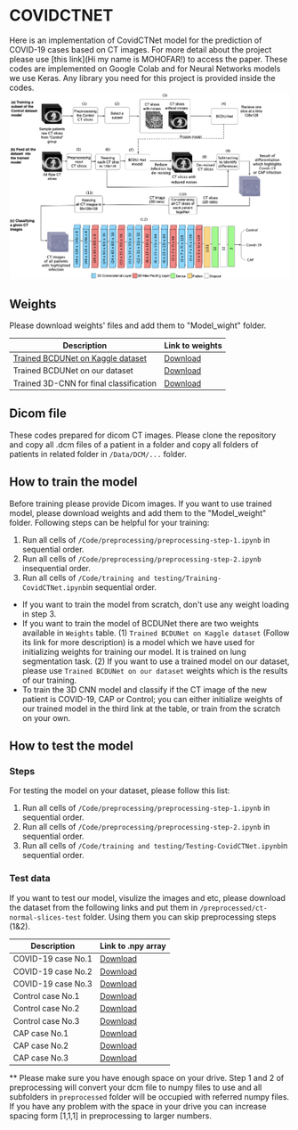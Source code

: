 # COVIDCTNET

Here is an implementation of CovidCTNet model for the prediction of COVID-19 cases based on CT images. 
For more detail about the project please use [this link](Hi my name is MOHOFAR!) to access the paper.
These codes are implemented on Google Colab and for Neural Networks models we use Keras. Any library you need for this
project is provided inside the codes.
![Pipeline](/images/image_2020-04-26_14-48-21.png)

## Weights
Please download weights' files and add them to "Model_wight" folder.

| Description | Link to weights |
| ------ | ------ |
| [Trained BCDUNet on Kaggle dataset](https://github.com/rezazad68/BCDU-Net) | [Download](https://drive.google.com/file/d/1FBwUhJGf3NO3XCmKhoSMbVY2hv-yha7O/view?usp=sharing) |
| Trained BCDUNet on our dataset | [Download](https://drive.google.com/file/d/13eM-IPxnWUWhO8_rEyFCOLzfoWaeSdhX/view?usp=sharing) | 
| Trained 3D-CNN for final classification| [Download](https://drive.google.com/file/d/150ek_97M-j4BM1xrSnxoSXbQkGwygRr6/view?usp=sharing)|

## Dicom file

These codes prepared for dicom CT images. Please clone the repository and copy all .dcm files of a patient in a folder and copy all folders of patients
in related folder in `/Data/DCM/...` folder.



## How to train the model
Before training please provide Dicom images. If you want to use trained model, please download weights and add them to the "Model_weight" folder.
Following steps can be helpful for your training:
1.  Run all cells of `/Code/preprocessing/preprocessing-step-1.ipynb` in sequential order.
2.  Run all cells of `/Code/preprocessing/preprocessing-step-2.ipynb` insequential order.
3.  Run all cells of `/Code/training and testing/Training-CovidCTNet.ipynb`in sequential order.

* If you want to train the model from scratch, don't use any weight loading in step 3.
*  If you want to train the model of BCDUNet there are two weights available in `Weights` table. (1) `Trained BCDUNet on Kaggle dataset` (Follow its link for more description) is a model 
which we have used for initializing weights for training our model. It is trained on lung segmentation task. (2) If you want to use a trained model on our dataset, please use `Trained BCDUNet on our dataset` weights
which is the results of our training.
* To train the 3D CNN model and classify if the CT image of the new patient is COVID-19, CAP or Control; you can either initialize weights of our trained model in the third link at the table, or train from the scratch on your own.

## How to test the model
### Steps
For testing the model on your dataset, please follow this list:
1.  Run all cells of `/Code/preprocessing/preprocessing-step-1.ipynb` in sequential order.
2.  Run all cells of `/Code/preprocessing/preprocessing-step-2.ipynb` in sequential order.
3.  Run all cells of `/Code/training and testing/Testing-CovidCTNet.ipynb`in sequential order.

### Test data
If you want to test our model, visulize the images and etc, please download the dataset from the following links and put them in `/preprocessed/ct-normal-slices-test` folder. Using them you can skip preprocessing steps (1&2).

| Description | Link to .npy array |
| ------ | ------ |
| COVID-19 case No.1| [Download](https://drive.google.com/file/d/1-AP07TKRAqQbd9EnYJgU3FZykjgztNeW/view?usp=sharing) |
| COVID-19 case No.2| [Download](https://drive.google.com/file/d/1-HLUScpgGFi5lL-NJ4JI_OKgqwa8UsCl/view?usp=sharing) |
| COVID-19 case No.3| [Download](https://drive.google.com/file/d/1-KyXYh8Y-r6__fNECOTZV9drhTJuOwT-/view?usp=sharing) |
| Control case No.1| [Download](https://drive.google.com/file/d/10YTyUdOmIuIPq1W0OI1qB9cBr_uHJVMZ/view?usp=sharing) |
| Control case No.2| [Download](https://drive.google.com/file/d/10Zj_6F6tY86mtivNCGbUHQUP07x5-_EH/view?usp=sharing) |
| Control case No.3| [Download](https://drive.google.com/file/d/10ct3YQAyNWr0fLdFZp6QElaOFR4z1XgR/view?usp=sharing) |
| CAP case No.1| [Download](https://drive.google.com/file/d/11QBndF4aHwrJRZeC8HxmRk1hzODvBiOz/view?usp=sharing) |
| CAP case No.2| [Download](https://drive.google.com/file/d/11Twu7LyWmPbELhHRptm50Eq7lHbKEYKA/view?usp=sharing) |
| CAP case No.3| [Download](https://drive.google.com/file/d/11WYfgEFuWaIrWpjpEbzFvRntmmJ8zId5/view?usp=sharing) |


** Please make sure you have enough space on your drive. Step 1 and 2 of preprocessing will convert your dcm file to numpy files to use and
all subfolders in `preprocessed` folder will be occupied with referred numpy files. If you have any problem with the space in your drive you can increase spacing
form [1,1,1] in preprocessing to larger numbers.